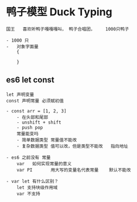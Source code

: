 # 鸭子模型  Duck Typing

    国王   喜欢听鸭子嘎嘎嘎叫， 鸭子合唱团，    1000只鸭子

    - 1000 只
    -   对象字面量
        {

        }

## es6 let const 
    let 声明变量
    const 声明常量 必须赋初值

    - const arr = [1, 2, 3]
        - 在头部和尾部
        - unshift + shift
        - push pop
        常量能变吗
        - 简单数据类型 常量值不能改
        - 复杂数据类型 值可以改，但是类型不能改   指向地址

    - es6 之前没有 常量 
        var   如何实现常量的意义
        var PI       用大写的变量名代表常量    默认不能改

    - var let 有什么区别？
        let 支持块级作用域
        var 不支持